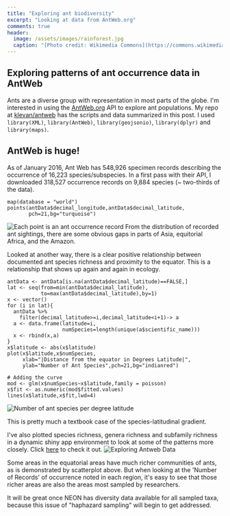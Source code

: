 ```yaml
---
title: "Exploring ant biodiversity"
excerpt: "Looking at data from AntWeb.org"
comments: true
header:
  image: /assets/images/rainforest.jpg
  caption: "[Photo credit: Wikimedia Commons](https://commons.wikimedia.org/wiki/File:El_Yunque_panorama.jpg)"
---
```


## Exploring patterns of ant occurrence data in AntWeb
Ants are a diverse group with representation in most parts of the globe. I'm interested in using the [AntWeb.org](http://www.antweb.org) API to explore ant populations. My repo at [klevan/antweb](//github.com/klevan/antweb) has the scripts and data summarized in this post. I used `library(XML)`, `library(AntWeb)`, `library(geojsonio)`, `library(dplyr)` and `library(maps)`.

## AntWeb is huge!
As of January 2016, Ant Web has 548,926 specimen records describing the occurrence of 16,223 species/subspecies. In a first pass with their API, I downloaded 318,527 occurrence records on 9,884 species (~ two-thirds of the data).

    map(database = "world")
    points(antData$decimal_longitude,antData$decimal_latitude,
           pch=21,bg="turquoise")

![Each point is an ant occurrence record](//klevan.github.io/assets/images/rfigs/antwebMap1.png)
From the distribution of recorded ant sightings, there are some obvious gaps in parts of Asia, equitorial Africa, and the Amazon.


Looked at another way, there is a clear positive relationship between documented ant species richness and proximity to the equator. This is a relationship that shows up again and again in ecology.

    antData <- antData[is.na(antData$decimal_latitude)==FALSE,]
    lat <- seq(from=min(antData$decimal_latitude),
               to=max(antData$decimal_latitude),by=1) 
    x <- vector()
    for (i in lat){
      antData %>% 
        filter(decimal_latitude>=i,decimal_latitude<i+1)-> a
      a <- data.frame(latitude=i,
                      numSpecies=length(unique(a$scientific_name)))
      x <- rbind(x,a)
    }
    x$latitude <- abs(x$latitude)
    plot(x$latitude,x$numSpecies,
         xlab="|Distance from the equator in Degrees Latitude|",
         ylab="Number of Ant Species",pch=21,bg="indianred")
         
    # Adding the curve
    mod <- glm(x$numSpecies~x$latitude,family = poisson)
    x$fit <- as.numeric(mod$fitted.values)
    lines(x$latitude,x$fit,lwd=4)

![Number of ant species per degree latitude](//klevan.github.io/assets/images/rfigs/antwebLatGraph.png)

This is pretty much a textbook case of the species-latitudinal gradient. 

I've also plotted species richness, genera richness and subfamily richness in a dynamic shiny app environment to look at some of the patterns more closely. Click [here](https://klevan.shinyapps.io/ant-web/) to check it out. 
![Exploring Antweb Data](//klevan.github.io/assets/images/rfigs/antwebMap2.png)

Some areas in the equatorial areas have much richer communities of ants, as is demonstrated by scatterplot above. But when looking at the 'Number of Records' of occurrence noted in each region, it's easy to see that those richer areas are also the areas most sampled by researchers. 

It will be great once NEON has diversity data available for all sampled taxa, because this issue of "haphazard sampling" will begin to get addressed. 
